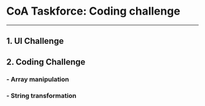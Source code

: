 # CoA Taskforce: Coding challenge

---
## 1. UI Challenge

## 2. Coding Challenge
### - Array manipulation


### - String transformation

